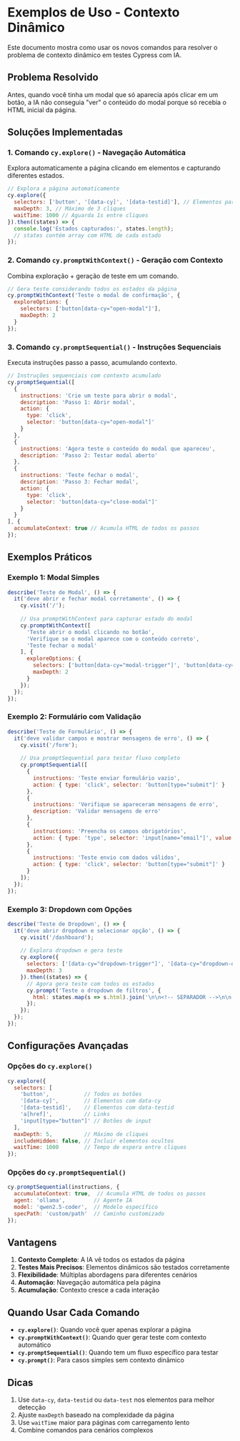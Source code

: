 # Exemplos de Uso - Contexto Dinâmico

Este documento mostra como usar os novos comandos para resolver o problema de contexto dinâmico em testes Cypress com IA.

## Problema Resolvido

Antes, quando você tinha um modal que só aparecia após clicar em um botão, a IA não conseguia "ver" o conteúdo do modal porque só recebia o HTML inicial da página.

## Soluções Implementadas

### 1. Comando `cy.explore()` - Navegação Automática

Explora automaticamente a página clicando em elementos e capturando diferentes estados.

```javascript
// Explora a página automaticamente
cy.explore({
  selectors: ['button', '[data-cy]', '[data-testid]'], // Elementos para clicar
  maxDepth: 3, // Máximo de 3 cliques
  waitTime: 1000 // Aguarda 1s entre cliques
}).then((states) => {
  console.log('Estados capturados:', states.length);
  // states contém array com HTML de cada estado
});
```

### 2. Comando `cy.promptWithContext()` - Geração com Contexto

Combina exploração + geração de teste em um comando.

```javascript
// Gera teste considerando todos os estados da página
cy.promptWithContext('Teste o modal de confirmação', {
  exploreOptions: {
    selectors: ['button[data-cy="open-modal"]'],
    maxDepth: 2
  }
});
```

### 3. Comando `cy.promptSequential()` - Instruções Sequenciais

Executa instruções passo a passo, acumulando contexto.

```javascript
// Instruções sequenciais com contexto acumulado
cy.promptSequential([
  {
    instructions: 'Crie um teste para abrir o modal',
    description: 'Passo 1: Abrir modal',
    action: {
      type: 'click',
      selector: 'button[data-cy="open-modal"]'
    }
  },
  {
    instructions: 'Agora teste o conteúdo do modal que apareceu',
    description: 'Passo 2: Testar modal aberto'
  },
  {
    instructions: 'Teste fechar o modal',
    description: 'Passo 3: Fechar modal',
    action: {
      type: 'click',
      selector: 'button[data-cy="close-modal"]'
    }
  }
], {
  accumulateContext: true // Acumula HTML de todos os passos
});
```

## Exemplos Práticos

### Exemplo 1: Modal Simples

```javascript
describe('Teste de Modal', () => {
  it('deve abrir e fechar modal corretamente', () => {
    cy.visit('/');
    
    // Usa promptWithContext para capturar estado do modal
    cy.promptWithContext([
      'Teste abrir o modal clicando no botão',
      'Verifique se o modal aparece com o conteúdo correto',
      'Teste fechar o modal'
    ], {
      exploreOptions: {
        selectors: ['button[data-cy="modal-trigger"]', 'button[data-cy="modal-close"]'],
        maxDepth: 2
      }
    });
  });
});
```

### Exemplo 2: Formulário com Validação

```javascript
describe('Teste de Formulário', () => {
  it('deve validar campos e mostrar mensagens de erro', () => {
    cy.visit('/form');
    
    // Usa promptSequential para testar fluxo completo
    cy.promptSequential([
      {
        instructions: 'Teste enviar formulário vazio',
        action: { type: 'click', selector: 'button[type="submit"]' }
      },
      {
        instructions: 'Verifique se apareceram mensagens de erro',
        description: 'Validar mensagens de erro'
      },
      {
        instructions: 'Preencha os campos obrigatórios',
        action: { type: 'type', selector: 'input[name="email"]', value: 'test@example.com' }
      },
      {
        instructions: 'Teste envio com dados válidos',
        action: { type: 'click', selector: 'button[type="submit"]' }
      }
    ]);
  });
});
```

### Exemplo 3: Dropdown com Opções

```javascript
describe('Teste de Dropdown', () => {
  it('deve abrir dropdown e selecionar opção', () => {
    cy.visit('/dashboard');
    
    // Explora dropdown e gera teste
    cy.explore({
      selectors: ['[data-cy="dropdown-trigger"]', '[data-cy="dropdown-option"]'],
      maxDepth: 3
    }).then((states) => {
      // Agora gera teste com todos os estados
      cy.prompt('Teste o dropdown de filtros', {
        html: states.map(s => s.html).join('\n\n<!-- SEPARADOR -->\n\n')
      });
    });
  });
});
```

## Configurações Avançadas

### Opções do `cy.explore()`

```javascript
cy.explore({
  selectors: [
    'button',           // Todos os botões
    '[data-cy]',        // Elementos com data-cy
    '[data-testid]',    // Elementos com data-testid
    'a[href]',          // Links
    'input[type="button"]' // Botões de input
  ],
  maxDepth: 5,          // Máximo de cliques
  includeHidden: false, // Incluir elementos ocultos
  waitTime: 1000        // Tempo de espera entre cliques
});
```

### Opções do `cy.promptSequential()`

```javascript
cy.promptSequential(instructions, {
  accumulateContext: true,  // Acumula HTML de todos os passos
  agent: 'ollama',         // Agente IA
  model: 'qwen2.5-coder',  // Modelo específico
  specPath: 'custom/path'  // Caminho customizado
});
```

## Vantagens

1. **Contexto Completo**: A IA vê todos os estados da página
2. **Testes Mais Precisos**: Elementos dinâmicos são testados corretamente
3. **Flexibilidade**: Múltiplas abordagens para diferentes cenários
4. **Automação**: Navegação automática pela página
5. **Acumulação**: Contexto cresce a cada interação

## Quando Usar Cada Comando

- **`cy.explore()`**: Quando você quer apenas explorar a página
- **`cy.promptWithContext()`**: Quando quer gerar teste com contexto automático
- **`cy.promptSequential()`**: Quando tem um fluxo específico para testar
- **`cy.prompt()`**: Para casos simples sem contexto dinâmico

## Dicas

1. Use `data-cy`, `data-testid` ou `data-test` nos elementos para melhor detecção
2. Ajuste `maxDepth` baseado na complexidade da página
3. Use `waitTime` maior para páginas com carregamento lento
4. Combine comandos para cenários complexos

